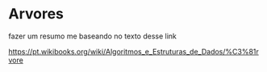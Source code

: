 # Arvores

fazer um resumo me baseando no texto desse link

https://pt.wikibooks.org/wiki/Algoritmos_e_Estruturas_de_Dados/%C3%81rvore